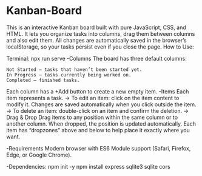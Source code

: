 # Kanban-Board
This is an interactive Kanban board built with pure JavaScript, CSS, and HTML. It lets you organize tasks into columns, drag them between columns and also edit them. All changes are automatically saved in the browser’s localStorage, so your tasks persist even if you close the page.
How to Use:

Terminal: npx run serve
-Columns
The board has three default columns:

    Not Started – tasks that haven’t been started yet.
    In Progress – tasks currently being worked on.
    Completed – finished tasks.
Each column has a +Add button to create a new empty item.
-Items
Each item represents a task.
-> To edit an item: click on the item content to modify it.
Changes are saved automatically when you click outside the item.
-> To delete an item: double-click on an item and confirm the deletion.
-> Drag & Drop
Drag items to any position within the same column or to another column.
When dropped, the position is updated automatically.
Each item has “dropzones” above and below to help place it exactly where you want.


-Requirements
Modern browser with ES6 Module support (Safari, Firefox, Edge, or Google Chrome).

-Dependencies: 
npm init -y
npm install express sqlite3 sqlite cors
